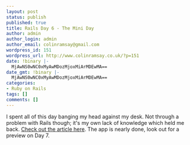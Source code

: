 ```yaml
---
layout: post
status: publish
published: true
title: Rails Day 6 - The Mini Day
author: admin
author_login: admin
author_email: colinramsay@gmail.com
wordpress_id: 151
wordpress_url: http://www.colinramsay.co.uk/?p=151
date: !binary |-
  MjAwNS0wNC0xMyAwMDozMjoxMiArMDEwMA==
date_gmt: !binary |-
  MjAwNS0wNC0xMyAwMDozMjoxMiArMDEwMA==
categories:
- Ruby on Rails
tags: []
comments: []
---
```

<p>I spent all of this day banging my head against my desk. Not through a problem with Rails though; it's my own lack of knowledge which held me back. <a href="http://colinramsay.co.uk/static/ror/Day%206.html" title="Ruby on Rails - Day 6">Check out the article here</a>. The app is nearly done, look out for a preview on Day 7.</p>
